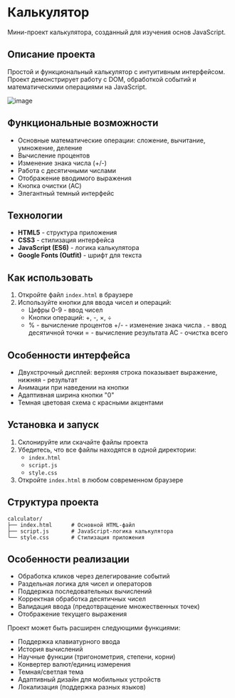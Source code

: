 # Калькулятор

Мини-проект калькулятора, созданный для изучения основ JavaScript.

## Описание проекта

Простой и функциональный калькулятор с интуитивным интерфейсом. Проект демонстрирует работу с DOM, обработкой событий и математическими операциями на JavaScript.

![image](https://github.com/user-attachments/assets/2f58d34c-9708-4b4e-a334-b19c778f1951)

## Функциональные возможности

- Основные математические операции: сложение, вычитание, умножение, деление
- Вычисление процентов
- Изменение знака числа (+/-)
- Работа с десятичными числами
- Отображение вводимого выражения
- Кнопка очистки (AC)
- Элегантный темный интерфейс

## Технологии

- **HTML5** - структура приложения
- **CSS3** - стилизация интерфейса
- **JavaScript (ES6)** - логика калькулятора
- **Google Fonts (Outfit)** - шрифт для текста

## Как использовать

1. Откройте файл `index.html` в браузере
2. Используйте кнопки для ввода чисел и операций:
   - Цифры 0-9 - ввод чисел
   - Кнопки операций: +, -, ×, ÷
   - % - вычисление процентов
   +/- - изменение знака числа
   . - ввод десятичной точки
   = - вычисление результата
   AC - очистка всего

## Особенности интерфейса

- Двухстрочный дисплей: верхняя строка показывает выражение, нижняя - результат
- Анимации при наведении на кнопки
- Адаптивная ширина кнопки "0"
- Темная цветовая схема с красными акцентами

## Установка и запуск

1. Склонируйте или скачайте файлы проекта
2. Убедитесь, что все файлы находятся в одной директории:
   - `index.html`
   - `script.js`
   - `style.css`
3. Откройте `index.html` в любом современном браузере

## Структура проекта

```
calculator/
├── index.html      # Основной HTML-файл
├── script.js       # JavaScript-логика калькулятора
└── style.css       # Стилизация приложения
```

## Особенности реализации

- Обработка кликов через делегирование событий
- Раздельная логика для чисел и операторов
- Поддержка последовательных вычислений
- Корректная обработка десятичных чисел
- Валидация ввода (предотвращение множественных точек)
- Отображение текущего выражения


Проект может быть расширен следующими функциями:
- Поддержка клавиатурного ввода
- История вычислений
- Научные функции (тригонометрия, степени, корни)
- Конвертер валют/единиц измерения
- Темная/светлая тема
- Адаптивный дизайн для мобильных устройств
- Локализация (поддержка разных языков)
